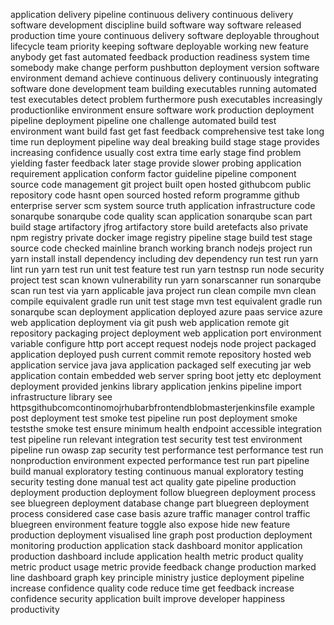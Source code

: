 application delivery pipeline continuous delivery continuous delivery software development discipline build software way software released production time youre continuous delivery software deployable throughout lifecycle team priority keeping software deployable working new feature anybody get fast automated feedback production readiness system time somebody make change perform pushbutton deployment version software environment demand achieve continuous delivery continuously integrating software done development team building executables running automated test executables detect problem furthermore push executables increasingly productionlike environment ensure software work production deployment pipeline deployment pipeline one challenge automated build test environment want build fast get fast feedback comprehensive test take long time run deployment pipeline way deal breaking build stage stage provides increasing confidence usually cost extra time early stage find problem yielding faster feedback later stage provide slower probing application requirement application conform factor guideline pipeline component source code management git project built open hosted githubcom public repository code hasnt open sourced hosted reform programme github enterprise server scm system source truth application infrastructure code sonarqube sonarqube code quality scan application sonarqube scan part build stage artifactory jfrog artifactory store build aretefacts also private npm registry private docker image registry pipeline stage build test stage source code checked mainline branch working branch nodejs project run yarn install install dependency including dev dependency run test run yarn lint run yarn test run unit test feature test run yarn testnsp run node security project test scan known vulnerability run yarn sonarscanner run sonarqube scan run test via yarn applicable java project run clean compile mvn clean compile equivalent gradle run unit test stage mvn test equivalent gradle run sonarqube scan deployment application deployed azure paas service azure web application deployment via git push web application remote git repository packaging project deployment web application port environment variable configure http port accept request nodejs node project packaged application deployed push current commit remote repository hosted web application service java java application packaged self executing jar web application contain embedded web server spring boot jetty etc deployment deployment provided jenkins library application jenkins pipeline import infrastructure library see httpsgithubcomcontinomojrhubarbfrontendblobmasterjenkinsfile example post deployment test smoke test pipeline run post deployment smoke teststhe smoke test ensure minimum health endpoint accessible integration test pipeline run relevant integration test security test test environment pipeline run owasp zap security test performance test performance test run nonproduction environment expected performance test run part pipeline build manual exploratory testing continuous manual exploratory testing security testing done manual test act quality gate pipeline production deployment production deployment follow bluegreen deployment process see bluegreen deployment database change part bluegreen deployment process considered case case basis azure traffic manager control traffic bluegreen environment feature toggle also expose hide new feature production deployment visualised line graph post production deployment monitoring production application stack dashboard monitor application production dashboard include application health metric product quality metric product usage metric provide feedback change production marked line dashboard graph key principle ministry justice deployment pipeline increase confidence quality code reduce time get feedback increase confidence security application built improve developer happiness productivity